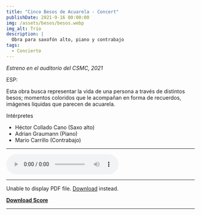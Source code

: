 ```yaml
---
title: "Cinco Besos de Acuarela - Concert"
publishDate: 2021-9-16 00:00:00
img: /assets/besos/besos.webp
img_alt: Trío
description: |
  Obra para saxofón alto, piano y contrabajo
tags:
  - Concierto
---
```




*Estreno en el auditorio del CSMC, 2021*

ESP:

Esta obra busca representar la vida de una persona a través de distintos besos; momentos coloridos que le acompañan en forma de recuerdos, imágenes líquidas que parecen de acuarela.

Intérpretes

- Héctor Collado Cano (Saxo alto)
- Adrian Graumann (Piano)
- Mario Carrillo (Contrabajo)

---

<audio controls src="/assets/besos/besos.mp3"></audio>

---

<object data="/assets/besos/besos.pdf" type="application/pdf" width="100%" height="600px">
    <p>Unable to display PDF file. <a href="/assets/besos/besos.pdf">Download</a> instead.</p>
</object>

[**Download Score**](/assets/besos/besos.pdf)



---



